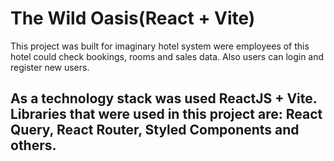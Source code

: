 # The Wild Oasis(React + Vite)

This project was built for imaginary hotel system were employees of this hotel could check bookings, rooms and sales data. Also users can login and register new users.

## As a technology stack was used ReactJS + Vite. Libraries that were used in this project are: React Query, React Router, Styled Components and others.
